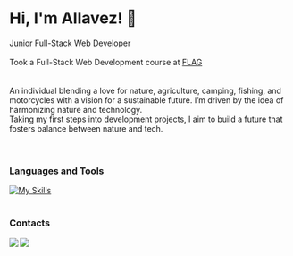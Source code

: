 # Hi, I'm Allavez! 👋

Junior Full-Stack Web Developer
<br/>
<br/>
Took a Full-Stack Web Development course at [FLAG](https://flag.pt/curso/full-stack-web-developer/) <br/>
<br/>
<br/>
An individual blending a love for nature, agriculture, camping, fishing, and motorcycles with a vision for a sustainable future. I’m driven by the idea of harmonizing nature and technology.
<br/>
Taking my first steps into development projects, I aim to build a future that fosters balance between nature and tech.<br/>
<br/>
<br/>
### Languages and Tools
[![My Skills](https://skillicons.dev/icons?i=html,css,sass,tailwind,js,react,php,mysql,mongodb,nodejs,express,laravel,npm,git&theme=light&perline=6)](https://skillicons.dev)
<br/>
<br/>
### Contacts 

<a href="mailto:ricardogeraldesalves@gmail.com">
  <img align="left" src="https://img.shields.io/badge/Gmail-D14836?style=for-the-badge&logo=gmail&logoColor=white">
</a>

<a href="www.linkedin.com/in/allavez">
  <img align="left" src="https://img.shields.io/badge/LinkedIn-0077B5?style=for-the-badge&logo=linkedin&logoColor=white">
</a>
